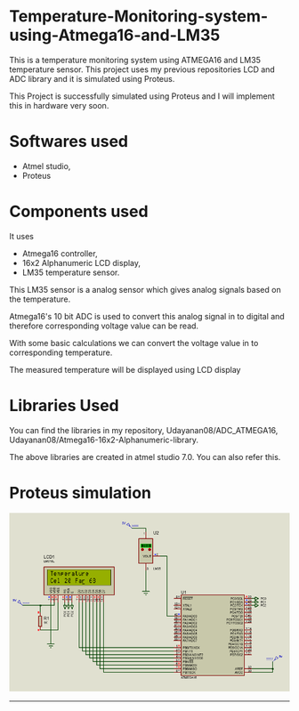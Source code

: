 # Temperature-Monitoring-system-using-Atmega16-and-LM35
This is a temperature monitoring system using ATMEGA16 and LM35 temperature sensor. This project uses my previous repositories LCD and ADC library and it is simulated using Proteus.

This Project is successfully simulated using Proteus and I will implement this in hardware very soon.
# Softwares used
  * Atmel studio,
  * Proteus
# Components used
It uses
  * Atmega16 controller,
  * 16x2 Alphanumeric LCD display,
  * LM35 temperature sensor.
  
This LM35 sensor is a analog sensor which gives analog signals based on the temperature.

Atmega16's 10 bit ADC is used to convert this analog signal in to digital and therefore corresponding voltage value can be read.

With some basic calculations we can convert the voltage value in to corresponding temperature.

The measured temperature will be displayed using LCD display
# Libraries Used
You can find the libraries in my repository,
  Udayanan08/ADC_ATMEGA16,
  Udayanan08/Atmega16-16x2-Alphanumeric-library.
  
The above libraries are created in atmel studio 7.0. You can also refer this.


# Proteus simulation
![Proteus simuatioin](https://github.com/Udayanan08/Temperature-Monitoring-system-using-Atmega16-and-LM35/blob/master/Proteus%20simulation/Screenshot%20(219).png)



___________________________________________________________________________________________________________________________________________
